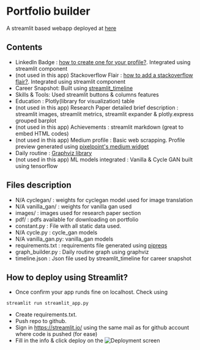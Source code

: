 # Portfolio builder

A streamlit based webapp deployed at [here](https://careerportfolio-6wrrnxu5eweqtgjmqtqsja.streamlit.app/)

## Contents

- LinkedIn Badge : [how to create one for your profile?](https://www.linkedin.com/pulse/how-create-linkedin-badge-your-website-amy-wallin/). Integrated using streamlit component
- (not used in this app) Stackoverflow Flair : [how to add a stackoverflow flair?](https://meta.stackexchange.com/questions/10497/how-do-i-put-my-stackoverflow-user-flair-on-my-blogger-blog). Integrated using streamlit component
- Career Snapshot: Built using [streamlit_timeline](https://pypi.org/project/streamlit-timeline/)
- Skills & Tools: Used streamlit buttons & columns features
- Education : Plotly(library for visualization) table
- (not used in this app) Research Paper detailed brief description : streamlit images, streamlit metrics, streamlit expander & plotly.express grouped barplot
- (not used in this app) Achievements : streamlit markdown (great to embed HTML codes)
- (not used in this app) Medium profile : Basic web scrapping. Profile preview generated using [pixelpoint's medium widget](https://medium-widget.pixelpoint.io/)
- Daily routine : [Graphviz library](https://pypi.org/project/graphviz/)
- (not used in this app) ML models integrated : Vanilla & Cycle GAN built using tensorflow

## Files description
* N/A cyclegan/ : weights for cyclegan model used for image translation
* N/A vanilla_gan/ : weights for vanilla gan used
* images/ : images used for research paper section
* pdf/ : pdfs available for downloading on portfolio
* constant.py : File with all static data used. 
* N/A cycle.py : cycle_gan models 
* N/A vanilla_gan.py: vanilla_gan models
* requirements.txt : requirements file generated using [pipreqs](https://pypi.org/project/pipreqs/)
* graph_builder.py : Daily routine graph using graphviz
* timeline.json : Json file used by streamlit_timeline for career snapshot

## How to deploy using Streamlit?
* Once confirm your app runds fine on localhost. Check using 
```
streamlit run streamlit_app.py 
```
* Create requirements.txt. 
* Push repo to github.
* Sign in https://streamlit.io/ using the same mail as for github account where code is pushed (for ease)
* Fill in the info & click deploy on the ![Deployment screen](https://user-images.githubusercontent.com/31255225/147195886-a7f69e07-ac50-4fe4-af3f-48e953c983fa.PNG) 





